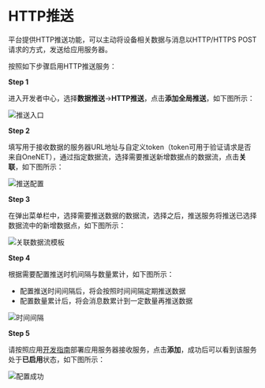 # HTTP推送

平台提供HTTP推送功能，可以主动将设备相关数据与消息以HTTP/HTTPS POST请求的方式，发送给应用服务器。

按照如下步骤启用HTTP推送服务：

**Step 1**

进入开发者中心，选择**数据推送**->**HTTP推送**，点击**添加全局推送**，如下图所示：

![推送入口](/images/数据推送/推送入口.png)


**Step 2**

填写用于接收数据的服务器URL地址与自定义token（token可用于验证请求是否来自OneNET），通过指定数据流，选择需要推送新增数据点的数据流，点击**关联**，如下图所示：

![推送配置](/images/数据推送/推送配置页面.png)

**Step 3**

在弹出菜单栏中，选择需要推送数据的数据流，选择之后，推送服务将推送已选择数据流中的新增数据点，如下图所示：

![关联数据流模板](/images/数据推送/关联数据流模板.png)

**Step 4**

根据需要配置推送时机间隔与数量累计，如下图所示：

- 配置推送时间间隔后，将会按照时间间隔定期推送数据
- 配置数量累计后，将会消息数累计到一定数量再推送数据

![时间间隔](/images/数据推送/时间间隔与消息累计.png)


**Step 5**

请按照应用[开发指南](https://open.iot.10086.cn/doc/multiprotocol/book/manual/httppush/develop-manual.html)部署应用服务器接收服务，点击**添加**，成功后可以看到该服务处于**已启用**状态，如下图所示：

![配置成功](/images/数据推送/配置成功.png)

